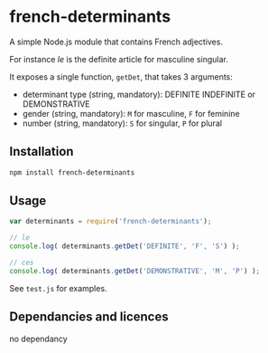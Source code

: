 # french-determinants

A simple Node.js module that contains French adjectives.

For instance _le_ is the definite article for masculine singular.

It exposes a single function, `getDet`, that takes 3 arguments:

* determinant type (string, mandatory): DEFINITE INDEFINITE or DEMONSTRATIVE
* gender (string, mandatory): `M` for masculine, `F` for feminine
* number (string, mandatory): `S` for singular, `P` for plural

## Installation 
```sh
npm install french-determinants
```

## Usage

```javascript
var determinants = require('french-determinants');

// le
console.log( determinants.getDet('DEFINITE', 'F', 'S') );

// ces
console.log( determinants.getDet('DEMONSTRATIVE', 'M', 'P') );
```

See `test.js` for examples.

## Dependancies and licences

no dependancy
